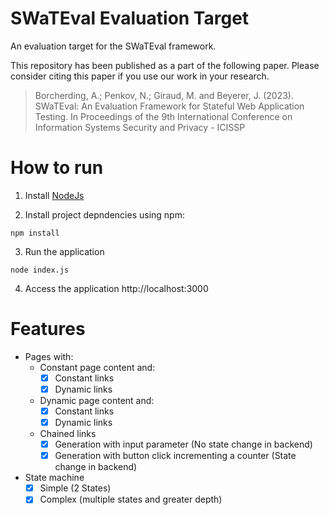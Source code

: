 # SWaTEval Evaluation Target

An evaluation target for the SWaTEval framework.

This repository has been published as a part of the following paper. Please consider citing this paper if you use our work in your research.

> Borcherding, A.; Penkov, N.; Giraud, M. and Beyerer, J. (2023). SWaTEval: An Evaluation Framework for Stateful Web Application Testing. In Proceedings of the 9th International Conference on Information Systems Security and Privacy - ICISSP

# How to run

1. Install [NodeJs](https://nodejs.org/en/)

2. Install project depndencies using npm:

```
npm install
```

3. Run the application

```
node index.js
```

4. Access the application http://localhost:3000

# Features

- Pages with:
    - Constant page content and:
        - [x] Constant links
        - [x] Dynamic links

    - Dynamic page content and:
        - [x] Constant links
        - [x] Dynamic links

    - Chained links
        - [x] Generation with input parameter (No state change in backend)
        - [x] Generation with button click incrementing a counter (State change in backend)

- State machine
    - [x] Simple (2 States)
    - [x] Complex (multiple states and greater depth)
